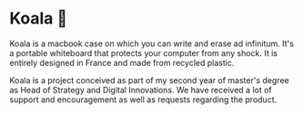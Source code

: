 # Koala 🐨
Koala is a macbook case on which you can write and erase ad infinitum. It's a portable whiteboard that protects your computer from any shock. It is entirely designed in France and made from recycled plastic.

Koala is a project conceived as part of my second year of master's degree as Head of Strategy and Digital Innovations. We have received a lot of support and encouragement as well as requests regarding the product.
